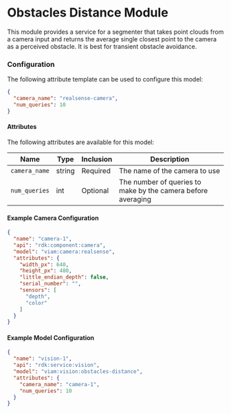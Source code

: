 # Obstacles Distance Module

This module provides a service for a segmenter that takes point clouds from a camera input and returns the average single closest point to the camera as a perceived obstacle. It is best for transient obstacle avoidance.

### Configuration
The following attribute template can be used to configure this model:

```json
{
  "camera_name": "realsense-camera",
  "num_queries": 10
}
```

#### Attributes

The following attributes are available for this model:

| Name          | Type   | Inclusion | Description                |
|---------------|--------|-----------|----------------------------|
| `camera_name` | string | Required  | The name of the camera to use |
| `num_queries` | int    | Optional  | The number of queries to make by the camera before averaging |

#### Example Camera Configuration

```json
{
  "name": "camera-1",
  "api": "rdk:component:camera",
  "model": "viam:camera:realsense",
  "attributes": {
    "width_px": 640,
    "height_px": 480,
    "little_endian_depth": false,
    "serial_number": "",
    "sensors": [
      "depth",
      "color"
    ]
  }
}
```

#### Example Model Configuration

```json
{
  "name": "vision-1",
  "api": "rdk:service:vision",
  "model": "viam:vision:obstacles-distance",
  "attributes": {
    "camera_name": "camera-1",
    "num_queries": 10
  }
}
```
